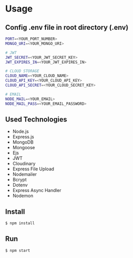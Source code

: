 # Usage

## Config .env file in root directory (.env)

```bash
PORT=<YOUR_PORT_NUMBER>
MONGO_URI=<YOUR_MONGO_URI>

# JWT
JWT_SECRET=<YOUR_JWT_SECRET_KEY>
JWT_EXPIRES_IN=<YOUR_JWT_EXPIRES_IN>

# CLOUD STORAGE
CLOUD_NAME=<YOUR_CLOUD_NAME>
CLOUD_API_KEY=<YOUR_CLOUD_API_KEY>
CLOUD_API_SECRET=<YOUR_CLOUD_SECRET_KEY>

# EMAIL
NODE_MAIL=<YOUR_EMAIL>
NODE_MAIL_PASS=<YOUR_EMAIL_PASSWORD>


```
## Used Technologies
- Node.js
- Express.js
- MongoDB
- Mongoose
- Ejs
- JWT
- Cloudinary
- Express File Upload
- Nodemailer
- Bcrypt
- Dotenv
- Express Async Handler
- Nodemon

## Install

```bash
$ npm install
```

## Run

```bash
$ npm start
```
